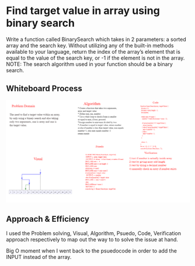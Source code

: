 # Find target value in array using binary search
Write a function called BinarySearch which takes in 2 parameters: a sorted array and the search key. Without utilizing any of the built-in methods available to your language, return the index of the array’s element that is equal to the value of the search key, or -1 if the element is not in the array.
NOTE: The search algorithm used in your function should be a binary search.


## Whiteboard Process
![binary search](binarysearch.png "binary search")


## Approach & Efficiency
I used the Problem solving, Visual, Algorithm, Psuedo, Code, Verification approach respectively to map out the way to to solve the issue at hand.

Big O moment when I went back to the psuedocode in order to add the 
INPUT instead of the array.
